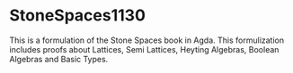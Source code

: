 # StoneSpaces1130
This is a formulation of the Stone Spaces book in Agda. This formulization includes proofs about Lattices, Semi Lattices, Heyting Algebras, Boolean Algebras and Basic Types.
